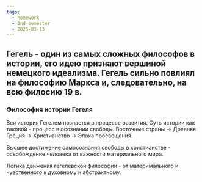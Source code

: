 ```yaml
---
tags:
  - homework
  - 2nd-semester
  - 2025-03-13
---
```


## Гегель - один из самых сложных философов в истории, его идею признают вершиной немецкого идеализма. Гегель сильно повлиял на философию Маркса и, следовательно, на всю филосию 19 в.

### Философия истории Гегеля

Вся история Гегелем познается в процессе развития. Суть истории как таковой - процесс в осознании свободы. Восточные страны -> Древняя Греция -> Христианство -> Эпоха просвещения.

Высшее достижение самосознания свободы в христианстве - освобождение человека от важности материального мира.

Логика движения гегелевской философии - от материмального и чувственного к духовному и абстрактному.

